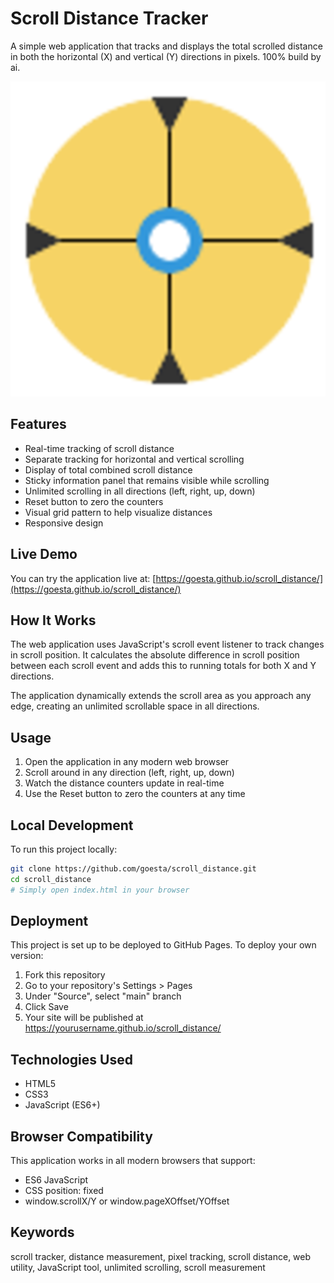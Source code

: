 # Scroll Distance Tracker

A simple web application that tracks and displays the total scrolled distance in both the horizontal (X) and vertical (Y) directions in pixels. 100% build by ai.

![Scroll Distance Tracker](favicon-512.png)

## Features

- Real-time tracking of scroll distance
- Separate tracking for horizontal and vertical scrolling
- Display of total combined scroll distance
- Sticky information panel that remains visible while scrolling
- Unlimited scrolling in all directions (left, right, up, down)
- Reset button to zero the counters
- Visual grid pattern to help visualize distances
- Responsive design

## Live Demo

You can try the application live at: [https://goesta.github.io/scroll_distance/](https://goesta.github.io/scroll_distance/)

## How It Works

The web application uses JavaScript's scroll event listener to track changes in scroll position. It calculates the absolute difference in scroll position between each scroll event and adds this to running totals for both X and Y directions.

The application dynamically extends the scroll area as you approach any edge, creating an unlimited scrollable space in all directions.

## Usage

1. Open the application in any modern web browser
2. Scroll around in any direction (left, right, up, down)
3. Watch the distance counters update in real-time
4. Use the Reset button to zero the counters at any time

## Local Development

To run this project locally:

```bash
git clone https://github.com/goesta/scroll_distance.git
cd scroll_distance
# Simply open index.html in your browser
```

## Deployment

This project is set up to be deployed to GitHub Pages. To deploy your own version:

1. Fork this repository
2. Go to your repository's Settings > Pages
3. Under "Source", select "main" branch
4. Click Save
5. Your site will be published at https://yourusername.github.io/scroll_distance/

## Technologies Used

- HTML5
- CSS3
- JavaScript (ES6+)

## Browser Compatibility

This application works in all modern browsers that support:
- ES6 JavaScript
- CSS position: fixed
- window.scrollX/Y or window.pageXOffset/YOffset

## Keywords

scroll tracker, distance measurement, pixel tracking, scroll distance, web utility, JavaScript tool, unlimited scrolling, scroll measurement 